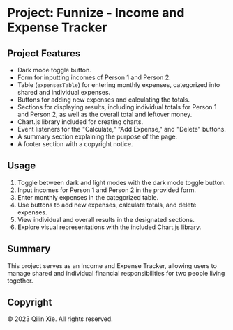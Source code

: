 # Project: Funnize - Income and Expense Tracker

## Project Features

- Dark mode toggle button.
- Form for inputting incomes of Person 1 and Person 2.
- Table (`expensesTable`) for entering monthly expenses, categorized into shared and individual expenses.
- Buttons for adding new expenses and calculating the totals.
- Sections for displaying results, including individual totals for Person 1 and Person 2, as well as the overall total and leftover money.
- Chart.js library included for creating charts.
- Event listeners for the "Calculate," "Add Expense," and "Delete" buttons.
- A summary section explaining the purpose of the page.
- A footer section with a copyright notice.

## Usage

1. Toggle between dark and light modes with the dark mode toggle button.
2. Input incomes for Person 1 and Person 2 in the provided form.
3. Enter monthly expenses in the categorized table.
4. Use buttons to add new expenses, calculate totals, and delete expenses.
5. View individual and overall results in the designated sections.
6. Explore visual representations with the included Chart.js library.

## Summary

This project serves as an Income and Expense Tracker, allowing users to manage shared and individual financial responsibilities for two people living together.

## Copyright

&copy; 2023 Qilin Xie. All rights reserved.
